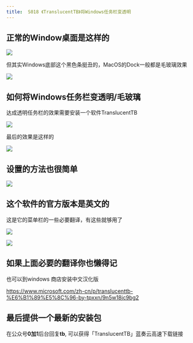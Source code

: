```yaml
---
title:  S018 《TranslucentTB》将Windows任务栏变透明
---
```


## 正常的Window桌面是这样的

![](https://www.v2fy.com/asset/tb/btwin000.png)

但其实Windows底部这个黑色条挺丑的，MacOS的Dock一般都是毛玻璃效果


![](https://www.v2fy.com/asset/tb/tb008.png)

## 如何将Windows任务栏变透明/毛玻璃

达成透明任务栏的效果需要安装一个软件TranslucentTB

![](https://www.v2fy.com/asset/tb/tb009.png)

最后的效果是这样的

![](https://www.v2fy.com/asset/tb/tb000.png)



## 设置的方法也很简单

![](https://www.v2fy.com/asset/tb/tb003.gif)


## 这个软件的官方版本是英文的

这是它的菜单栏的一些必要翻译，有这些就够用了

![](https://www.v2fy.com/asset/tb/tb001.png)

![](https://www.v2fy.com/asset/tb/tb002.png)

## 如果上面必要的翻译你也懒得记

也可以到windows 商店安装中文汉化版

https://www.microsoft.com/zh-cn/p/translucenttb-%E6%B1%89%E5%8C%96-by-tpxxn/9n5w18jc9bg2


## 最后提供一个最新的安装包

在公众号**0加1**后台回复**tb**, 可以获得「TranslucentTB」蓝奏云高速下载链接